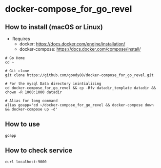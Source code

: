 # docker-compose_for_go_revel

## How to install (macOS or Linux)
* Requires
  * docker: https://docs.docker.com/engine/installation/
  * docker-compose: https://docs.docker.com/compose/install/

```
# Go Home
cd ~

# Git clone
git clone https://github.com/goody80/docker-compose_for_go_revel.git

# For the mysql Data directory inintializing
cd docker-compose_for_go_revel && cp -Rfv datadir_template datadir && chown -R 1000:1000 datadir

# Alias for long command
alias goapp='cd ~/docker-compose_for_go_revel && docker-compose down && docker-compose up -d'
```

## How to use
```
goapp
```

## How to check service
```
curl localhost:9000
```

